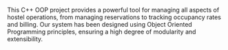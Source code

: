 This C++ OOP project provides a powerful tool for managing all aspects of hostel operations, from managing reservations to tracking occupancy rates and billing. Our system has been designed using Object Oriented Programming principles, ensuring a high degree of modularity and extensibility.

